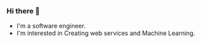### Hi there 👋
* I'm a software engineer.
* I'm interested in Creating web services and Machine Learning.

<!-- プロフィールの詳細は以下のページをご確認ください。  
https://github.com/mizutaninaoki/my-profile -->